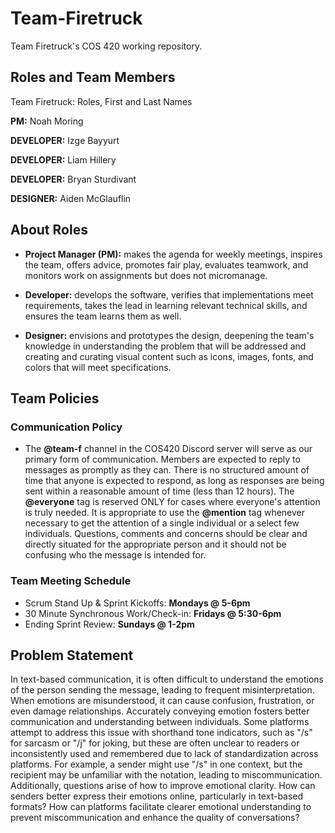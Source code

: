 # Team-Firetruck
Team Firetruck's COS 420 working repository.


## Roles and Team Members
Team Firetruck: Roles, First and Last Names


**PM:** Noah Moring

**DEVELOPER:** Izge Bayyurt

**DEVELOPER:** Liam Hillery

**DEVELOPER:** Bryan Sturdivant

**DESIGNER:** Aiden McGlauflin


## About Roles

- **Project Manager (PM):** makes the agenda for weekly meetings, inspires the team, offers advice, promotes fair play, evaluates teamwork, and monitors work on assignments but does not micromanage.

- **Developer:** develops the software, verifies that implementations meet requirements, takes the lead in learning relevant technical skills, and ensures the team learns them as well.

- **Designer:** envisions and prototypes the design, deepening the team's knowledge in understanding the problem that will be addressed and creating and curating visual content such as icons, images, fonts, and colors that will meet specifications.


## Team Policies

### Communication Policy
- The **@team-f** channel in the COS420 Discord server will serve as our primary form of communication. Members are expected to reply to messages as promptly as they can. There is no structured amount of time that anyone is expected to respond, as long as responses are being sent within a reasonable amount of time (less than 12 hours). The **@everyone** tag is reserved ONLY for cases where everyone's attention is truly needed. It is appropriate to use the **@mention** tag whenever necessary to get the attention of a single individual or a select few individuals. Questions, comments and concerns should be clear and directly situated for the appropriate person and it should not be confusing who the message is intended for.


### Team Meeting Schedule

- Scrum Stand Up & Sprint Kickoffs: **Mondays @ 5-6pm**
- 30 Minute Synchronous Work/Check-in: **Fridays @ 5:30-6pm**
- Ending Sprint Review: **Sundays @ 1-2pm**


## Problem Statement

In text-based communication, it is often difficult to understand the emotions of the person sending the message, leading to frequent misinterpretation. When emotions are misunderstood, it can cause confusion, frustration, or even damage relationships. Accurately conveying emotion fosters better communication and understanding between individuals. Some platforms attempt to address this issue with shorthand tone indicators, such as "/s" for sarcasm or "/j" for joking, but these are often unclear to readers or inconsistently used and remembered due to lack of standardization across platforms. For example, a sender might use "/s" in one context, but the recipient may be unfamiliar with the notation, leading to miscommunication. Additionally, questions arise of how to improve emotional clarity. How can senders better express their emotions online, particularly in text-based formats? How can platforms facilitate clearer emotional understanding to prevent miscommunication and enhance the quality of conversations? 

